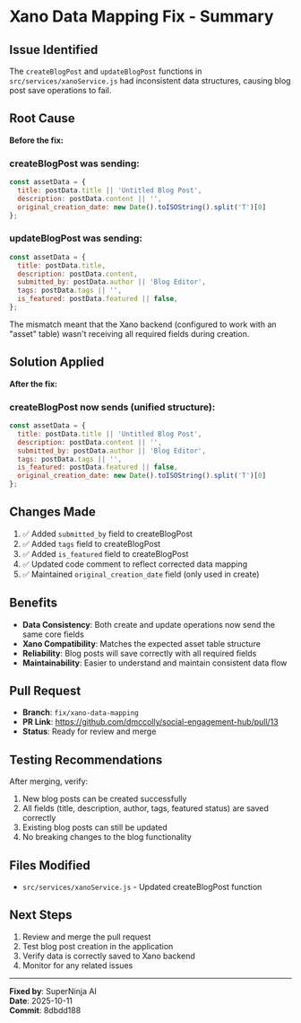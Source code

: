 # Xano Data Mapping Fix - Summary

## Issue Identified
The `createBlogPost` and `updateBlogPost` functions in `src/services/xanoService.js` had inconsistent data structures, causing blog post save operations to fail.

## Root Cause
**Before the fix:**

### createBlogPost was sending:
```javascript
const assetData = {
  title: postData.title || 'Untitled Blog Post',
  description: postData.content || '',
  original_creation_date: new Date().toISOString().split('T')[0]
};
```

### updateBlogPost was sending:
```javascript
const assetData = {
  title: postData.title,
  description: postData.content,
  submitted_by: postData.author || 'Blog Editor',
  tags: postData.tags || '',
  is_featured: postData.featured || false,
};
```

The mismatch meant that the Xano backend (configured to work with an "asset" table) wasn't receiving all required fields during creation.

## Solution Applied
**After the fix:**

### createBlogPost now sends (unified structure):
```javascript
const assetData = {
  title: postData.title || 'Untitled Blog Post',
  description: postData.content || '',
  submitted_by: postData.author || 'Blog Editor',
  tags: postData.tags || '',
  is_featured: postData.featured || false,
  original_creation_date: new Date().toISOString().split('T')[0]
};
```

## Changes Made
1. ✅ Added `submitted_by` field to createBlogPost
2. ✅ Added `tags` field to createBlogPost  
3. ✅ Added `is_featured` field to createBlogPost
4. ✅ Updated code comment to reflect corrected data mapping
5. ✅ Maintained `original_creation_date` field (only used in create)

## Benefits
- **Data Consistency**: Both create and update operations now send the same core fields
- **Xano Compatibility**: Matches the expected asset table structure
- **Reliability**: Blog posts will save correctly with all required fields
- **Maintainability**: Easier to understand and maintain consistent data flow

## Pull Request
- **Branch**: `fix/xano-data-mapping`
- **PR Link**: https://github.com/dmccolly/social-engagement-hub/pull/13
- **Status**: Ready for review and merge

## Testing Recommendations
After merging, verify:
1. New blog posts can be created successfully
2. All fields (title, description, author, tags, featured status) are saved correctly
3. Existing blog posts can still be updated
4. No breaking changes to the blog functionality

## Files Modified
- `src/services/xanoService.js` - Updated createBlogPost function

## Next Steps
1. Review and merge the pull request
2. Test blog post creation in the application
3. Verify data is correctly saved to Xano backend
4. Monitor for any related issues

---
**Fixed by**: SuperNinja AI  
**Date**: 2025-10-11  
**Commit**: 8dbdd188